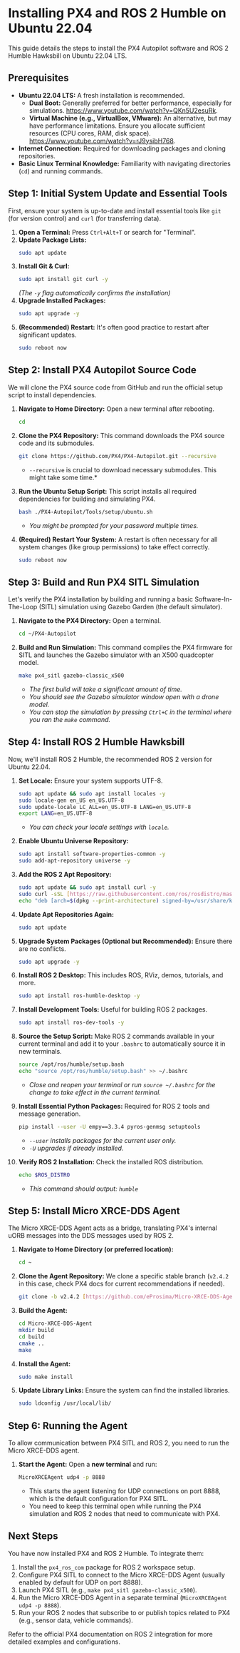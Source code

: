 # Installing PX4 and ROS 2 Humble on Ubuntu 22.04

This guide details the steps to install the PX4 Autopilot software and ROS 2 Humble Hawksbill on Ubuntu 22.04 LTS.

## Prerequisites

* **Ubuntu 22.04 LTS:** A fresh installation is recommended.
    * **Dual Boot:** Generally preferred for better performance, especially for simulations. https://www.youtube.com/watch?v=QKn5U2esuRk.
    * **Virtual Machine (e.g., VirtualBox, VMware):** An alternative, but may have performance limitations. Ensure you allocate sufficient resources (CPU cores, RAM, disk space). https://www.youtube.com/watch?v=rJ9ysibH768.
* **Internet Connection:** Required for downloading packages and cloning repositories.
* **Basic Linux Terminal Knowledge:** Familiarity with navigating directories (`cd`) and running commands.

## Step 1: Initial System Update and Essential Tools

First, ensure your system is up-to-date and install essential tools like `git` (for version control) and `curl` (for transferring data).

1.  **Open a Terminal:** Press `Ctrl+Alt+T` or search for "Terminal".
2.  **Update Package Lists:**
    ```bash
    sudo apt update
    ```
3.  **Install Git & Curl:**
    ```bash
    sudo apt install git curl -y
    ```
    *(The `-y` flag automatically confirms the installation)*
4.  **Upgrade Installed Packages:**
    ```bash
    sudo apt upgrade -y
    ```
5.  **(Recommended) Restart:** It's often good practice to restart after significant updates.
    ```bash
    sudo reboot now
    ```

## Step 2: Install PX4 Autopilot Source Code

We will clone the PX4 source code from GitHub and run the official setup script to install dependencies.

1.  **Navigate to Home Directory:** Open a new terminal after rebooting.
    ```bash
    cd 
    ```
    
2.  **Clone the PX4 Repository:** This command downloads the PX4 source code and its submodules.
    ```bash
    git clone https://github.com/PX4/PX4-Autopilot.git --recursive
    ```
    * `--recursive` is crucial to download necessary submodules. This might take some time.*
3.  **Run the Ubuntu Setup Script:** This script installs all required dependencies for building and simulating PX4.
    ```bash
    bash ./PX4-Autopilot/Tools/setup/ubuntu.sh
    ```
    * *You might be prompted for your password multiple times.*
4.  **(Required) Restart Your System:** A restart is often necessary for all system changes (like group permissions) to take effect correctly.
    ```bash
    sudo reboot now
    ```

## Step 3: Build and Run PX4 SITL Simulation

Let's verify the PX4 installation by building and running a basic Software-In-The-Loop (SITL) simulation using Gazebo Garden (the default simulator).

1.  **Navigate to the PX4 Directory:** Open a terminal.
    ```bash
    cd ~/PX4-Autopilot
    ```
2.  **Build and Run Simulation:** This command compiles the PX4 firmware for SITL and launches the Gazebo simulator with an X500 quadcopter model.
    ```bash
    make px4_sitl gazebo-classic_x500
    ```
    * *The first build will take a significant amount of time.*
    * *You should see the Gazebo simulator window open with a drone model.*
    * *You can stop the simulation by pressing `Ctrl+C` in the terminal where you ran the `make` command.*

## Step 4: Install ROS 2 Humble Hawksbill

Now, we'll install ROS 2 Humble, the recommended ROS 2 version for Ubuntu 22.04.

1.  **Set Locale:** Ensure your system supports UTF-8.
    ```bash
    sudo apt update && sudo apt install locales -y
    sudo locale-gen en_US en_US.UTF-8
    sudo update-locale LC_ALL=en_US.UTF-8 LANG=en_US.UTF-8
    export LANG=en_US.UTF-8
    ```
    * *You can check your locale settings with `locale`.*
2.  **Enable Ubuntu Universe Repository:**
    ```bash
    sudo apt install software-properties-common -y
    sudo add-apt-repository universe -y
    ```
3.  **Add the ROS 2 Apt Repository:**
    ```bash
    sudo apt update && sudo apt install curl -y
    sudo curl -sSL [https://raw.githubusercontent.com/ros/rosdistro/master/ros.key](https://raw.githubusercontent.com/ros/rosdistro/master/ros.key) -o /usr/share/keyrings/ros-archive-keyring.gpg
    echo "deb [arch=$(dpkg --print-architecture) signed-by=/usr/share/keyrings/ros-archive-keyring.gpg] [http://packages.ros.org/ros2/ubuntu](http://packages.ros.org/ros2/ubuntu) $(. /etc/os-release && echo $UBUNTU_CODENAME) main" | sudo tee /etc/apt/sources.list.d/ros2.list > /dev/null
    ```
4.  **Update Apt Repositories Again:**
    ```bash
    sudo apt update
    ```
5.  **Upgrade System Packages (Optional but Recommended):** Ensure there are no conflicts.
    ```bash
    sudo apt upgrade -y
    ```
6.  **Install ROS 2 Desktop:** This includes ROS, RViz, demos, tutorials, and more.
    ```bash
    sudo apt install ros-humble-desktop -y
    ```
7.  **Install Development Tools:** Useful for building ROS 2 packages.
    ```bash
    sudo apt install ros-dev-tools -y
    ```
8.  **Source the Setup Script:** Make ROS 2 commands available in your current terminal and add it to your `.bashrc` to automatically source it in new terminals.
    ```bash
    source /opt/ros/humble/setup.bash
    echo "source /opt/ros/humble/setup.bash" >> ~/.bashrc
    ```
    * *Close and reopen your terminal or run `source ~/.bashrc` for the change to take effect in the current terminal.*
9.  **Install Essential Python Packages:** Required for ROS 2 tools and message generation.
    ```bash
    pip install --user -U empy==3.3.4 pyros-genmsg setuptools
    ```
    * *`--user` installs packages for the current user only.*
    * *`-U` upgrades if already installed.*

10. **Verify ROS 2 Installation:** Check the installed ROS distribution.
    ```bash
    echo $ROS_DISTRO
    ```
    * *This command should output: `humble`*

## Step 5: Install Micro XRCE-DDS Agent

The Micro XRCE-DDS Agent acts as a bridge, translating PX4's internal uORB messages into the DDS messages used by ROS 2.

1.  **Navigate to Home Directory (or preferred location):**
    ```bash
    cd ~
    ```
2.  **Clone the Agent Repository:** We clone a specific stable branch (`v2.4.2` in this case, check PX4 docs for current recommendations if needed).
    ```bash
    git clone -b v2.4.2 [https://github.com/eProsima/Micro-XRCE-DDS-Agent.git](https://github.com/eProsima/Micro-XRCE-DDS-Agent.git)
    ```
3.  **Build the Agent:**
    ```bash
    cd Micro-XRCE-DDS-Agent
    mkdir build
    cd build
    cmake ..
    make
    ```
4.  **Install the Agent:**
    ```bash
    sudo make install
    ```
5.  **Update Library Links:** Ensure the system can find the installed libraries.
    ```bash
    sudo ldconfig /usr/local/lib/
    ```

## Step 6: Running the Agent

To allow communication between PX4 SITL and ROS 2, you need to run the Micro XRCE-DDS agent.

1.  **Start the Agent:** Open a **new terminal** and run:
    ```bash
    MicroXRCEAgent udp4 -p 8888
    ```
    * This starts the agent listening for UDP connections on port 8888, which is the default configuration for PX4 SITL.
    * You need to keep this terminal open while running the PX4 simulation and ROS 2 nodes that need to communicate with PX4.

## Next Steps

You have now installed PX4 and ROS 2 Humble. To integrate them:

1.  Install the `px4_ros_com` package for ROS 2 workspace setup.
2.  Configure PX4 SITL to connect to the Micro XRCE-DDS Agent (usually enabled by default for UDP on port 8888).
3.  Launch PX4 SITL (e.g., `make px4_sitl gazebo-classic_x500`).
4.  Run the Micro XRCE-DDS Agent in a separate terminal (`MicroXRCEAgent udp4 -p 8888`).
5.  Run your ROS 2 nodes that subscribe to or publish topics related to PX4 (e.g., sensor data, vehicle commands).

Refer to the official PX4 documentation on ROS 2 integration for more detailed examples and configurations.
